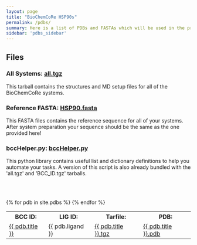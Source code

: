 ```yaml
---
layout: page
title: "BioChemCoRe HSP90s"
permalink: /pdbs/
summary: Here is a list of PDBs and FASTAs which will be used in the program.
sidebar: 'pdbs_sidebar'
---
```


## Files

<h3>All Systems: <a href="{{ '/assets/pdbs/all.tgz' | prepend: site.baseurl }}">all.tgz</a></h3>
This tarball contains the structures and MD setup files for all of the BioChemCoRe systems.

<h3>Reference FASTA: <a href="{{ '/assets/pdbs/HSP90.fasta' | prepend: site.baseurl }}">HSP90.fasta</a></h3>

This FASTA files contains the reference sequence for all of your systems. After system preparation your sequence should be the same as the one provided here!

<h3>bccHelper.py: <a href="{{ '/assets/pdbs/bccHelper.py' | prepend: site.baseurl }}">bccHelper.py</a></h3>

This python library contains useful list and dictionary definitions to help you automate your tasks. A version of this script is also already bundled with the 'all.tgz' and 'BCC_ID.tgz' tarballs.

<br/><br/>

<table id="pdbtable">
  <tr>
    <th>BCC ID:</th>
    <th>LIG ID:</th>
    <th>Tarfile:</th>
    <th>PDB:</th>
  </tr>
{% for pdb in site.pdbs %}
  <tr>
    <td><a href="{{ pdb.title }}">{{ pdb.title }}</a></td>
    <td>{{ pdb.ligand }}</td>
    <td><a href="{{ site.baseurl }}/assets/pdbs/{{ pdb.title }}.tgz">{{ pdb.title }}.tgz</a></td>
    <td><a href="{{ site.baseurl }}/assets/pdbs/{{ pdb.title }}/{{ pdb.title }}.pdb">{{ pdb.title }}.pdb</a></td>
  </tr>
{% endfor %}
</table>